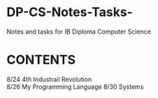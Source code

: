 # DP-CS-Notes-Tasks-
Notes and tasks for IB Diploma Computer Science  


# CONTENTS
8/24 4th Industrail Revolution <br>
8/26 My Programming Language
8/30 Systems
